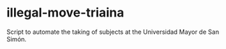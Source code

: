 # illegal-move-triaina
Script to automate the taking of subjects at the Universidad Mayor de San Simón.
